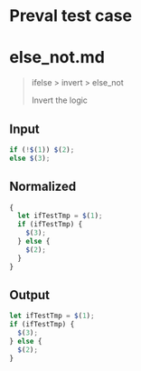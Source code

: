 # Preval test case

# else_not.md

> ifelse > invert > else_not
>
> Invert the logic

## Input

`````js filename=intro
if (!$(1)) $(2);
else $(3);
`````

## Normalized

`````js filename=intro
{
  let ifTestTmp = $(1);
  if (ifTestTmp) {
    $(3);
  } else {
    $(2);
  }
}
`````

## Output

`````js filename=intro
let ifTestTmp = $(1);
if (ifTestTmp) {
  $(3);
} else {
  $(2);
}
`````
